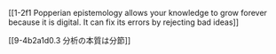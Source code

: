 [[1-2f1 Popperian epistemology allows your knowledge to grow forever because it is digital. It can fix its errors by rejecting bad ideas]]

[[9-4b2a1d0.3 分析の本質は分節]]